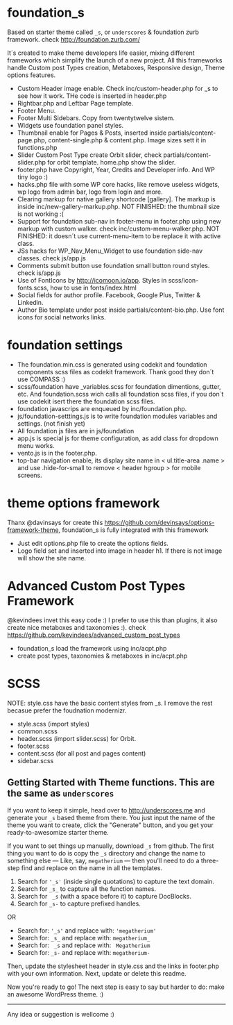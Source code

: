 foundation_s
===

Based on starter theme called `_s`, or `underscores` & foundation zurb framework. check http://foundation.zurb.com/

It´s created to make theme developers life easier, mixing different frameworks which simplify the launch of a new project. All this frameworks handle Custom post Types creation, Metaboxes, Responsive design, Theme options features.

- Custom Header image enable. Check inc/custom-header.php for _s to see how it work. THe code is inserted in header.php
- Rightbar.php and Leftbar Page template.
- Footer Menu.
- Footer Multi Sidebars. Copy from twentytwelve sistem.
- Widgets use foundation panel styles.
- Thumbnail enable for Pages & Posts, inserted inside partials/content-page.php, content-single.php & content.php. Image sizes sett it in functions.php
- Slider Custom Post Type create Orbit slider, check partials/content-slider.php for orbit template. home.php show the slider.
- footer.php have Copyright, Year, Credits and Developer info. And WP tiny logo :)
- hacks.php file with some WP core hacks, like remove useless widgets, wp logo from admin bar, logo from login and more.
- Clearing markup for native gallery shortcode [gallery]. The markup is inside inc/new-gallery-markup.php. NOT FINISHED: the thumbnail size is not working :(
- Support for foundation sub-nav in footer-menu in footer.php using new markup with custom walker. check inc/custom-menu-walker.php. NOT FINISHED: it doesn´t use current-menu-item to be replace it with active class.
- JSs hacks for WP_Nav_Menu_Widget to use foundation side-nav classes. check js/app.js
- Comments submit button use foundation small button round styles. check is/app.js
- Use of FontIcons by http://icomoon.io/app. Styles in scss/icon-fonts.scss, how to use in fonts/index.html
- Social fields for author profile. Facebook, Google Plus, Twitter & Linkedin.
- Author Bio template under post inside partials/content-bio.php. Use font icons for social networks links.


foundation settings
===

- The foundation.min.css is generated using codekit and foundation components scss files as codekit framework. Thank good they don´t use COMPASS :)
- scss/foundation have _variables.scss for foundation dimentions, gutter, etc. And foundation.scss wich calls all foundation scss files, if you don´t use codekit isert there the foundation scss files.
- foundation javascrips are enqueued by inc/foundation.php.
- js/foundation-setttings.js is to write foundation modules variables and settings. (not finish yet)
- All foundation js files are in js/foundation
- app.js is special js for theme configuration, as add class for dropdown menu works.
- vento.js is in the footer.php.
- top-bar navigation enable, its display site name in < ul.title-area .name > and use .hide-for-small to remove < header hgroup > for mobile screens.



theme options framework
===

Thanx @davinsays for create this https://github.com/devinsays/options-framework-theme, foundation_s is fully integrated with this framework

- Just edit options.php file to create the options fields.
- Logo field set and inserted into image in header h1. If there is not image will show the site name.



Advanced Custom Post Types Framework
===

@kevindees invet this easy code :) I prefer to use this than plugins, it also create nice metaboxes and taxonomies :). check https://github.com/kevindees/advanced_custom_post_types

- foundation_s load the framework using inc/acpt.php
- create post types, taxonomies & metaboxes in inc/acpt.php



SCSS
===

NOTE: style.css have the basic content styles from _s. I remove the rest becasue prefer the foudnation modernizr.

- style.scss (import styles)
- common.scss
- header.scss (import slider.scss) for Orbit.
- footer.scss
- content.scss (for all post and pages content)
- sidebar.scss





Getting Started with Theme functions. This are the same as `underscores`
---------------

If you want to keep it simple, head over to http://underscores.me and generate your `_s` based theme from there. You just input the name of the theme you want to create, click the "Generate" button, and you get your ready-to-awesomize starter theme.

If you want to set things up manually, download `_s` from github. The first thing you want to do is copy the `_s` directory and change the name to something else — Like, say, `megatherium` — then you'll need to do a three-step find and replace on the name in all the templates.

1. Search for `'_s'` (inside single quotations) to capture the text domain.
2. Search for `_s_` to capture all the function names.
3. Search for ` _s` (with a space before it) to capture DocBlocks.
4. Search for `_s-` to capture prefixed handles.

OR

* Search for: `'_s'` and replace with: `'megatherium'`
* Search for: `_s_` and replace with: `megatherium_`
* Search for: <code>&nbsp;_s</code> and replace with: <code>&nbsp;Megatherium</code>
* Search for: `_s-` and replace with: `megatherium-`

Then, update the stylesheet header in style.css and the links in footer.php with your own information. Next, update or delete this readme.

Now you're ready to go! The next step is easy to say but harder to do: make an awesome WordPress theme. :)

---------------


Any idea or suggestion is wellcome :)
